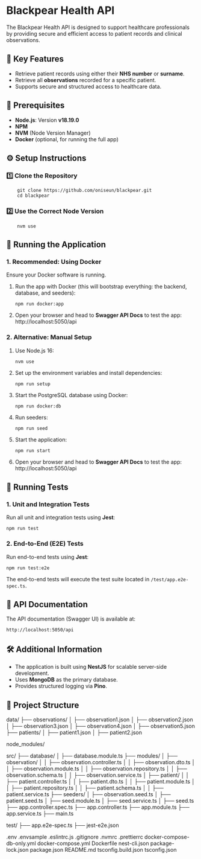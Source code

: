 Blackpear Health API
====================

The Blackpear Health API is designed to support healthcare professionals by providing secure and efficient access to patient records and clinical observations.

📌 Key Features
---------------

*   Retrieve patient records using either their **NHS number** or **surname**.
*   Retrieve all **observations** recorded for a specific patient.
*   Supports secure and structured access to healthcare data.

📌 Prerequisites
----------------

*   **Node.js**: Version **v18.19.0**
*   **NPM**
*   **NVM** (Node Version Manager)
*   **Docker** (optional, for running the full app)

⚙️ Setup Instructions
---------------------

### 1️⃣ Clone the Repository

        git clone https://github.com/oniseun/blackpear.git
        cd blackpear

### 2️⃣ Use the Correct Node Version

        nvm use

🚀 Running the Application
--------------------------

### 1\. Recommended: Using Docker

Ensure your Docker software is running.

1.  Run the app with Docker (this will bootstrap everything: the backend, database, and seeders):
    
        npm run docker:app
    
2.  Open your browser and head to **Swagger API Docs** to test the app: 
        http://localhost:5050/api

### 2\. Alternative: Manual Setup

1.  Use Node.js 16:
    
        nvm use
    
2.  Set up the environment variables and install dependencies:
    
        npm run setup
    
3.  Start the PostgreSQL database using Docker:
    
        npm run docker:db

4.  Run seeders:
    
        npm run seed
    
5.  Start the application:
    
        npm run start
    
6.  Open your browser and head to **Swagger API Docs** to test the app: 
        http://localhost:5050/api

🧪 Running Tests
----------------

### 1\. Unit and Integration Tests

Run all unit and integration tests using **Jest**:

    npm run test

### 2\. End-to-End (E2E) Tests

Run end-to-end tests using **Jest**:

    npm run test:e2e

The end-to-end tests will execute the test suite located in `/test/app.e2e-spec.ts`.

📜 API Documentation
--------------------

The API documentation (Swagger UI) is available at:

    http://localhost:5050/api


🛠 Additional Information
-------------------------

*   The application is built using **NestJS** for scalable server-side development.
*   Uses **MongoDB** as the primary database.
*   Provides structured logging via **Pino**.

📁 Project Structure
--------------------


data/
├── observations/
│   ├── observation1.json
│   ├── observation2.json
│   ├── observation3.json
│   ├── observation4.json
│   ├── observation5.json
├── patients/
│   ├── patient1.json
│   ├── patient2.json

node_modules/

src/
├── database/
│   ├── database.module.ts
├── modules/
│   ├── observation/
│   │   ├── observation.controller.ts
│   │   ├── observation.dto.ts
│   │   ├── observation.module.ts
│   │   ├── observation.repository.ts
│   │   ├── observation.schema.ts
│   │   ├── observation.service.ts
│   ├── patient/
│   │   ├── patient.controller.ts
│   │   ├── patient.dto.ts
│   │   ├── patient.module.ts
│   │   ├── patient.repository.ts
│   │   ├── patient.schema.ts
│   │   ├── patient.service.ts
├── seeders/
│   ├── observation.seed.ts
│   ├── patient.seed.ts
│   ├── seed.module.ts
│   ├── seed.service.ts
│   ├── seed.ts
├── app.controller.spec.ts
├── app.controller.ts
├── app.module.ts
├── app.service.ts
├── main.ts

test/
├── app.e2e-spec.ts
├── jest-e2e.json

.env
.envsample
.eslintrc.js
.gitignore
.nvmrc
.prettierrc
docker-compose-db-only.yml
docker-compose.yml
Dockerfile
nest-cli.json
package-lock.json
package.json
README.md
tsconfig.build.json
tsconfig.json